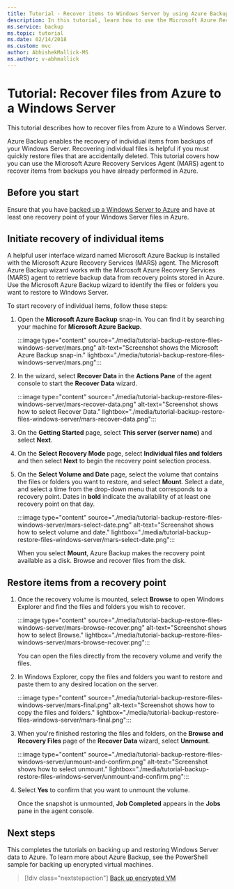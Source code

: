 ```yaml
---
title: Tutorial - Recover items to Windows Server by using Azure Backup
description: In this tutorial, learn how to use the Microsoft Azure Recovery Services Agent (MARS) agent to recover items from Azure to a Windows Server.
ms.service: backup
ms.topic: tutorial
ms.date: 02/14/2018
ms.custom: mvc
author: AbhishekMallick-MS
ms.author: v-abhmallick
---
```

# Tutorial: Recover files from Azure to a Windows Server

This tutorial describes how to recover files from Azure to a Windows Server.

Azure Backup enables the recovery of individual items from backups of your Windows Server. Recovering individual files is helpful if you must quickly restore files that are accidentally deleted. This tutorial covers how you can use the Microsoft Azure Recovery Services Agent (MARS) agent to recover items from backups you have already performed in Azure.

## Before you start

Ensure that you have [backed up a Windows Server to Azure](backup-windows-with-mars-agent.md) and have at least one recovery point of your Windows Server files in Azure.

## Initiate recovery of individual items

A helpful user interface wizard named Microsoft Azure Backup is installed with the Microsoft Azure Recovery Services (MARS) agent. The Microsoft Azure Backup wizard works with the Microsoft Azure Recovery Services (MARS) agent to retrieve backup data from recovery points stored in Azure. Use the Microsoft Azure Backup wizard to identify the files or folders you want to restore to Windows Server.

To start recovery of individual items, follow these steps:

1. Open the **Microsoft Azure Backup** snap-in. You can find it by searching your machine for **Microsoft Azure Backup**.

    :::image type="content" source="./media/tutorial-backup-restore-files-windows-server/mars.png" alt-text="Screenshot shows the Microsoft Azure Backup snap-in." lightbox="./media/tutorial-backup-restore-files-windows-server/mars.png":::

2. In the wizard, select **Recover Data** in the **Actions Pane** of the agent console to start the **Recover Data** wizard.

   :::image type="content" source="./media/tutorial-backup-restore-files-windows-server/mars-recover-data.png" alt-text="Screenshot shows how to select Recover Data." lightbox="./media/tutorial-backup-restore-files-windows-server/mars-recover-data.png":::

3. On the **Getting Started** page, select **This server (server name)** and select **Next**.

4. On the **Select Recovery Mode** page, select **Individual files and folders** and then select **Next** to begin the recovery point selection process.

5. On the **Select Volume and Date** page, select the volume that contains the files or folders you want to restore, and select **Mount**. Select a date, and select a time from the drop-down menu that corresponds to a recovery point. Dates in **bold** indicate the availability of at least one recovery point on that day.

    :::image type="content" source="./media/tutorial-backup-restore-files-windows-server/mars-select-date.png" alt-text="Screenshot shows how to select volume and date." lightbox="./media/tutorial-backup-restore-files-windows-server/mars-select-date.png":::

    When you select **Mount**, Azure Backup makes the recovery point available as a disk. Browse and recover files from the disk.

## Restore items from a recovery point

1. Once the recovery volume is mounted, select **Browse** to open Windows Explorer and find the files and folders you wish to recover.

    :::image type="content" source="./media/tutorial-backup-restore-files-windows-server/mars-browse-recover.png" alt-text="Screenshot shows how to select Browse." lightbox="./media/tutorial-backup-restore-files-windows-server/mars-browse-recover.png":::

    You can open the files directly from the recovery volume and verify the files.

2. In Windows Explorer, copy the files and folders you want to restore and paste them to any desired location on the server.

    :::image type="content" source="./media/tutorial-backup-restore-files-windows-server/mars-final.png" alt-text="Screenshot shows how to copy the files and folders." lightbox="./media/tutorial-backup-restore-files-windows-server/mars-final.png":::

3. When you're finished restoring the files and folders, on the **Browse and Recovery Files** page of the **Recover Data** wizard, select **Unmount**.

    :::image type="content" source="./media/tutorial-backup-restore-files-windows-server/unmount-and-confirm.png" alt-text="Screenshot shows how to select unmount." lightbox="./media/tutorial-backup-restore-files-windows-server/unmount-and-confirm.png":::

4. Select **Yes** to confirm that you want to unmount the volume.

    Once the snapshot is unmounted, **Job Completed** appears in the **Jobs** pane in the agent console.

## Next steps

This completes the tutorials on backing up and restoring Windows Server data to Azure. To learn more about Azure Backup, see the PowerShell sample for backing up encrypted virtual machines.

> [!div class="nextstepaction"]
> [Back up encrypted VM](./scripts/backup-powershell-sample-backup-encrypted-vm.md)
